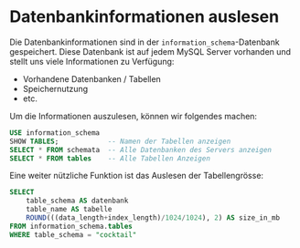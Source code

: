 # Datenbankinformationen auslesen

Die Datenbankinformationen sind in der `information_schema`-Datenbank gespeichert. Diese Datenbank ist auf jedem MySQL Server vorhanden und stellt uns viele Informationen zu Verfügung:

- Vorhandene Datenbanken / Tabellen
- Speichernutzung
- etc.

Um die Informationen auszulesen, können wir folgendes machen:

````SQL
USE information_schema
SHOW TABLES;            -- Namen der Tabellen anzeigen
SELECT * FROM schemata  -- Alle Datenbanken des Servers anzeigen
SELECT * FROM tables    -- Alle Tabellen Anzeigen
````

Eine weiter nützliche Funktion ist das Auslesen der Tabellengrösse:

````SQL
SELECT 
    table_schema AS datenbank
    table_name AS tabelle
    ROUND(((data_length+index_length)/1024/1024), 2) AS size_in_mb
FROM information_schema.tables
WHERE table_schema = "cocktail"
````